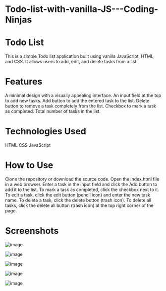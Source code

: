 # Todo-list-with-vanilla-JS---Coding-Ninjas

# Todo List
This is a simple Todo list application built using vanilla JavaScript, HTML, and CSS. It allows users to add, edit, and delete tasks from a list.

# Features
A minimal design with a visually appealing interface.
An input field at the top to add new tasks.
Add button to add the entered task to the list.
Delete button to remove a task completely from the list.
Checkbox to mark a task as completed.
Total number of tasks in the list.
# Technologies Used
HTML
CSS
JavaScript
# How to Use
Clone the repository or download the source code.
Open the index.html file in a web browser.
Enter a task in the input field and click the Add button to add it to the list.
To mark a task as completed, click the checkbox next to it.
To edit a task, click the edit button (pencil icon) and enter the new task name.
To delete a task, click the delete button (trash icon).
To delete all tasks, click the delete all button (trash icon) at the top right corner of the page.

# Screenshots

![image](https://github.com/AbhijeetKrMishra2/Todo-list-with-vanilla-JS---Coding-Ninjas/assets/139151966/7454320b-7e9c-49c5-903c-f5f1b7a0f9a9)

![image](https://github.com/AbhijeetKrMishra2/Todo-list-with-vanilla-JS---Coding-Ninjas/assets/139151966/59976b42-33f6-47cb-948b-1a3f3a452a37)

![image](https://github.com/AbhijeetKrMishra2/Todo-list-with-vanilla-JS---Coding-Ninjas/assets/139151966/8ae63b14-d033-43e1-8c5b-2b72612963fd)

![image](https://github.com/AbhijeetKrMishra2/Todo-list-with-vanilla-JS---Coding-Ninjas/assets/139151966/5a7eb3bf-f948-4577-85fe-37dc7a856fce)

![image](https://github.com/AbhijeetKrMishra2/Todo-list-with-vanilla-JS---Coding-Ninjas/assets/139151966/9d534882-481b-4242-b780-da2e229d25d5)





